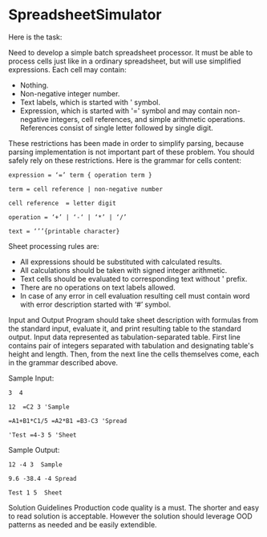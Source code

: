 # SpreadsheetSimulator
Here is the task:

Need to develop a simple batch spreadsheet processor. It must be able to process cells just like in a ordinary spreadsheet, but will use simplified expressions. Each cell may contain: 
- Nothing.
- Non-negative integer number. 
- Text labels, which is started with ' symbol. 
- Expression, which is started with '=' symbol and may contain non-negative integers, cell references, and simple arithmetic operations. References consist of single letter followed by single digit.   

These restrictions has been made in order to simplify parsing, because parsing implementation is not important part of these problem. You should safely rely on these restrictions. Here is the grammar for cells content:  
```
expression = ‘=’ term { operation term }

term = cell reference | non-negative number 

cell reference  = letter digit

operation = ‘+’ | ‘-‘ | ‘*’ | ‘/’ 

text = ‘’’{printable character}  
```

Sheet processing rules are: 
- All expressions should be substituted with calculated results. 
- All calculations should be taken with signed integer arithmetic. 
- Text cells should be evaluated to corresponding text without ' prefix.
- There are no operations on text labels allowed. 
- In case of any error in cell evaluation resulting cell must contain word with error description started with ‘#’ symbol.

Input and Output Program should take sheet description with formulas from the standard input, evaluate it, and print resulting table to the standard output. Input data represented as tabulation-separated table. First line contains pair of integers separated with tabulation and designating table's height and length. Then, from the next line the cells themselves come, each in the grammar described above.  

Sample Input:
```
3  4

12  =C2 3 'Sample

=A1+B1*C1/5 =A2*B1 =B3-C3 'Spread

'Test =4-3 5 'Sheet  
```

Sample Output:
```
12 -4 3  Sample

9.6 -38.4 -4 Spread

Test 1 5  Sheet  
```

Solution Guidelines
Production code quality is a must. The shorter and easy to read solution is acceptable. However the solution should leverage OOD patterns as needed and be easily extendible.  

